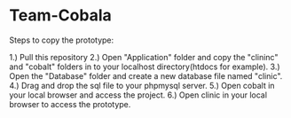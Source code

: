 # Team-Cobala

Steps to copy the prototype:

1.) Pull this repository
2.) Open "Application" folder and copy the "clininc" and "cobalt" folders in to your localhost directory(htdocs for example).
3.) Open the "Database" folder and create a new database file named "clinic". 
4.) Drag and drop the sql file to your phpmysql server.
5.) Open cobalt in your local browser and access the project.
6.) Open clinic in your local browser to access the prototype.
